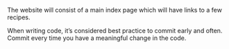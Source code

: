 The website will consist of a main index page which will have links to a few recipes.

When writing code, it’s considered best practice to commit early and often. Commit every time you have a meaningful change in the code.
